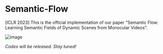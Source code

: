 # Semantic-Flow
[ICLR 2023] This is the official implementation of our paper "Semantic Flow: Learning Semantic Fields of Dynamic Scenes from Monocular Videos".

![image](https://github.com/tianfr/Semantic-Flow/assets/44290909/97fb59da-2987-4546-8c49-39480f3c0431)

*Codes will be released. Stay tuned!*
